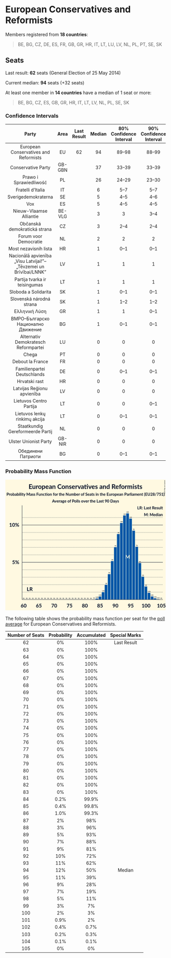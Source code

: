 # European Conservatives and Reformists

Members registered from **18 countries**:

> BE, BG, CZ, DE, ES, FR, GB, GR, HR, IT, LT, LU, LV, NL, PL, PT, SE, SK

## Seats

Last result: **62** seats (General Election of 25 May 2014)

Current median: **94** seats (+32 seats)

At least one member in **14 countries** have a median of 1 seat or more:

> BE, BG, CZ, ES, GB, GR, HR, IT, LT, LV, NL, PL, SE, SK

### Confidence Intervals

| Party | Area | Last Result | Median | 80% Confidence Interval | 90% Confidence Interval | 95% Confidence Interval | 99% Confidence Interval |
|:-----:|:----:|:-----------:|:------:|:-----------------------:|:-----------------------:|:-----------------------:|:-----------------------:|
| European Conservatives and Reformists | EU | 62 | 94 | 89–98 | 88–99 | 87–100 | 85–102 |
| Conservative Party | GB-GBN | | 37 | 33–39 | 33–39 | 33–39 | 32–40 |
| Prawo i Sprawiedliwość | PL | | 26 | 24–29 | 23–30 | 23–31 | 22–32 |
| Fratelli d’Italia | IT | | 6 | 5–7 | 5–7 | 5–8 | 5–8 |
| Sverigedemokraterna | SE | | 5 | 4–5 | 4–6 | 4–6 | 4–6 |
| Vox | ES | | 5 | 4–5 | 4–5 | 4–6 | 4–6 |
| Nieuw-Vlaamse Alliantie | BE-VLG | | 3 | 3 | 3–4 | 3–4 | 3–4 |
| Občanská demokratická strana | CZ | | 3 | 2–4 | 2–4 | 2–4 | 2–4 |
| Forum voor Democratie | NL | | 2 | 2 | 2 | 2–3 | 2–3 |
| Most nezavisnih lista | HR | | 1 | 0–1 | 0–1 | 0–1 | 0–1 |
| Nacionālā apvienība „Visu Latvijai!”–„Tēvzemei un Brīvībai/LNNK” | LV | | 1 | 1 | 1 | 1 | 1 |
| Partija tvarka ir teisingumas | LT | | 1 | 1 | 1 | 1 | 1 |
| Sloboda a Solidarita | SK | | 1 | 0–1 | 0–1 | 0–1 | 0–1 |
| Slovenská národná strana | SK | | 1 | 1–2 | 1–2 | 1–2 | 0–2 |
| Ελληνική Λύση | GR | | 1 | 1 | 0–1 | 0–1 | 0–1 |
| ВМРО–Българско Национално Движение | BG | | 1 | 0–1 | 0–1 | 0–2 | 0–2 |
| Alternativ Demokratesch Reformpartei | LU | | 0 | 0 | 0 | 0 | 0 |
| Chega | PT | | 0 | 0 | 0 | 0 | 0 |
| Debout la France | FR | | 0 | 0 | 0 | 0 | 0 |
| Familienpartei Deutschlands | DE | | 0 | 0–1 | 0–1 | 0–1 | 0–1 |
| Hrvatski rast | HR | | 0 | 0 | 0 | 0 | 0 |
| Latvijas Reģionu apvienība | LV | | 0 | 0 | 0 | 0–1 | 0–1 |
| Lietuvos Centro Partija | LT | | 0 | 0 | 0–1 | 0–1 | 0–1 |
| Lietuvos lenkų rinkimų akcija | LT | | 0 | 0–1 | 0–1 | 0–1 | 0–1 |
| Staatkundig Gereformeerde Partij | NL | | 0 | 0 | 0 | 0–1 | 0–1 |
| Ulster Unionist Party | GB-NIR | | 0 | 0 | 0 | 0 | 0 |
| Обединени Патриоти | BG | | 0 | 0–1 | 0–1 | 0–1 | 0–1 |

### Probability Mass Function

![Graph with seats probability mass function not yet produced](average-2019-11-30-seats-pmf-europeanconservativesandreformists.png "Seats Probability Mass Function")

The following table shows the probability mass function per seat for the [poll average](average-2019-11-30.html) for European Conservatives and Reformists.

| Number of Seats | Probability | Accumulated | Special Marks |
|:---------------:|:-----------:|:-----------:|:-------------:|
| 62 | 0% | 100% | Last Result |
| 63 | 0% | 100% |  |
| 64 | 0% | 100% |  |
| 65 | 0% | 100% |  |
| 66 | 0% | 100% |  |
| 67 | 0% | 100% |  |
| 68 | 0% | 100% |  |
| 69 | 0% | 100% |  |
| 70 | 0% | 100% |  |
| 71 | 0% | 100% |  |
| 72 | 0% | 100% |  |
| 73 | 0% | 100% |  |
| 74 | 0% | 100% |  |
| 75 | 0% | 100% |  |
| 76 | 0% | 100% |  |
| 77 | 0% | 100% |  |
| 78 | 0% | 100% |  |
| 79 | 0% | 100% |  |
| 80 | 0% | 100% |  |
| 81 | 0% | 100% |  |
| 82 | 0% | 100% |  |
| 83 | 0% | 100% |  |
| 84 | 0.2% | 99.9% |  |
| 85 | 0.4% | 99.8% |  |
| 86 | 1.0% | 99.3% |  |
| 87 | 2% | 98% |  |
| 88 | 3% | 96% |  |
| 89 | 5% | 93% |  |
| 90 | 7% | 88% |  |
| 91 | 9% | 81% |  |
| 92 | 10% | 72% |  |
| 93 | 11% | 62% |  |
| 94 | 12% | 50% | Median |
| 95 | 11% | 39% |  |
| 96 | 9% | 28% |  |
| 97 | 7% | 19% |  |
| 98 | 5% | 11% |  |
| 99 | 3% | 7% |  |
| 100 | 2% | 3% |  |
| 101 | 0.9% | 2% |  |
| 102 | 0.4% | 0.7% |  |
| 103 | 0.2% | 0.3% |  |
| 104 | 0.1% | 0.1% |  |
| 105 | 0% | 0% |  |


